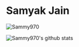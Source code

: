 # Samyak Jain

<p align="left"> <img src="https://komarev.com/ghpvc/?username=Sammy970" alt="Sammy970" /> </p>


![Sammy970's github stats](https://github-readme-stats.vercel.app/api?username=Sammy970&show_icons=true&hide_border=true)
